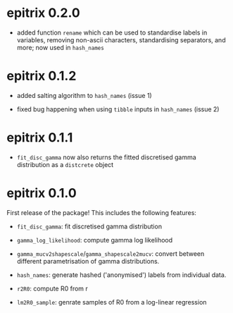 # epitrix 0.2.0

- added function `rename` which can be used to standardise labels in variables,
  removing non-ascii characters, standardising separators, and more; now used in
  `hash_names`
  


# epitrix 0.1.2

- added salting algorithm to `hash_names` (issue 1)

- fixed bug happening when using `tibble` inputs in `hash_names` (issue 2)



# epitrix 0.1.1

- `fit_disc_gamma` now also returns the fitted discretised gamma distribution as
  a `distcrete` object



# epitrix 0.1.0

First release of the package! This includes the following features:

- `fit_disc_gamma`: fit discretised gamma distribution

- `gamma_log_likelihood`: compute gamma log likelihood

- `gamma_mucv2shapescale`/`gamma_shapescale2mucv`: convert between different
  parametrisation of gamma distributions.

- `hash_names`: generate hashed ('anonymised') labels from individual data.

- `r2R0`: compute R0 from r

- `lm2R0_sample`: genrate samples of R0 from a log-linear regression





